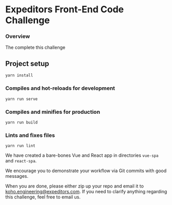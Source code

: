 # Expeditors Front-End Code Challenge

### Overview
The complete this challenge

## Project setup
```
yarn install
```

### Compiles and hot-reloads for development
```
yarn run serve
```

### Compiles and minifies for production
```
yarn run build
```

### Lints and fixes files
```
yarn run lint
```
We have created a bare-bones Vue and React app in directories `vue-spa` and `react-spa`.

We encourage you to demonstrate your workflow via Git commits with good messages.

When you are done, please either zip up your repo and email it to koho.engineering@expeditors.com. If you need to clarify anything regarding this challenge, feel free to email us.
